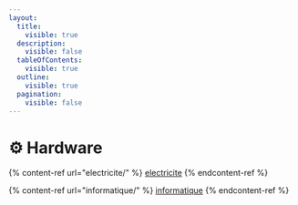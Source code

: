 ```yaml
---
layout:
  title:
    visible: true
  description:
    visible: false
  tableOfContents:
    visible: true
  outline:
    visible: true
  pagination:
    visible: false
---
```


# ⚙ Hardware

{% content-ref url="electricite/" %}
[electricite](electricite/)
{% endcontent-ref %}

{% content-ref url="informatique/" %}
[informatique](informatique/)
{% endcontent-ref %}
